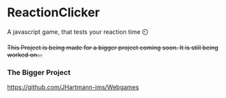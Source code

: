 # ReactionClicker
A javascript game, that tests your reaction time ⏲️

~~This Project is being made for a bigger project coming soon. It is still being worked on...~~

### The Bigger Project ###
https://github.com/JHartmann-ims/Webgames
